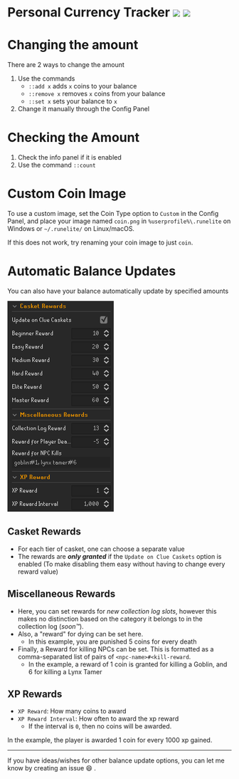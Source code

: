 # Personal Currency Tracker [![](https://img.shields.io/endpoint?url=https://i.pluginhub.info/shields/installs/plugin/personalcurrencytracker)](https://runelite.net/plugin-hub) [![](https://img.shields.io/endpoint?url=https://i.pluginhub.info/shields/rank/plugin/personalcurrencytracker)](https://runelite.net/plugin-hub) #

# Changing the amount #
There are 2 ways to change the amount
1. Use the commands
   - ```::add x``` adds ```x``` coins to your balance
   - ```::remove x``` removes ```x``` coins from your balance
   - ```::set x``` sets your balance to ```x``` 
2. Change it manually through the Config Panel

# Checking the Amount #
1. Check the info panel if it is enabled
2. Use the command ```::count```

# Custom Coin Image #
To use a custom image, set the Coin Type option to `Custom` in the Config Panel, and place your image named ```coin.png``` in ```%userprofile%\.runelite``` on Windows or `~/.runelite/` on Linux/macOS.

If this does not work, try renaming your coin image to just `coin`.

# Automatic Balance Updates

You can also have your balance automatically update by specified amounts

![](readme_img/automatic_balance_updates.png)

## Casket Rewards
- For each tier of casket, one can choose a separate value
- The rewards are ***only granted*** if the `Update on Clue Caskets` option is enabled (To make disabling them easy without having to change every reward value)

## Miscellaneous Rewards
- Here, you can set rewards for *new collection log slots*, however this makes no distinction based on the category it belongs to in the collection log (*soon&trade;*).
- Also, a "reward" for dying can be set here.
  - In this example, you are punished 5 coins for every death
- Finally, a Reward for killing NPCs can be set. This is formatted as a comma-separated list of pairs of `<npc-name>#<kill-reward`.
  - In the example, a reward of 1 coin is granted for killing a Goblin, and 6 for killing a Lynx Tamer

## XP Rewards
- `XP Reward`: How many coins to award
- `XP Reward Interval`: How often to award the xp reward
  - If the interval is `0`, then no coins will be awarded.

In the example, the player is awarded 1 coin for every 1000 xp gained.

---

If you have ideas/wishes for other balance update options, you can let me know by creating an issue :smile: .